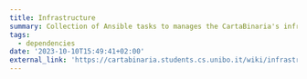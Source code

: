 ```yaml
---
title: Infrastructure
summary: Collection of Ansible tasks to manages the CartaBinaria's infrastructure
tags:
  - dependencies
date: '2023-10-10T15:49:41+02:00'
external_link: 'https://cartabinaria.students.cs.unibo.it/wiki/infrastruttura/automazione/'
---
```

